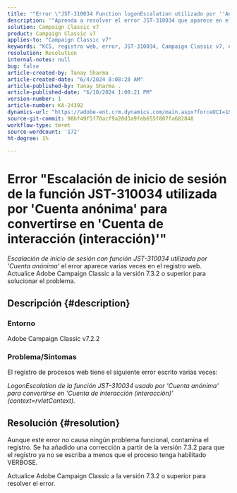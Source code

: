 ```yaml
---
title: '"Error \"JST-310034 Function logonEscalation utilizado por ''Anonymous account'' para convertirse en ''Interaction account (interaction)''\"'
description: '"Aprenda a resolver el error JST-310034 que aparece en el registro web en Adobe Campaign Classic".'
solution: Campaign Classic v7
product: Campaign Classic v7
applies-to: "Campaign Classic v7"
keywords: "KCS, registro web, error, JST-310034, Campaign Classic v7, ACC, cuenta, logonEscalation"
resolution: Resolution
internal-notes: null
bug: false
article-created-by: Tanay Sharma .
article-created-date: "6/4/2024 8:08:28 AM"
article-published-by: Tanay Sharma .
article-published-date: "6/10/2024 1:08:21 PM"
version-number: 1
article-number: KA-24392
dynamics-url: "https://adobe-ent.crm.dynamics.com/main.aspx?forceUCI=1&pagetype=entityrecord&etn=knowledgearticle&id=474f4a9d-4922-ef11-840b-0022480a40c2"
source-git-commit: 98bf49f5f70acf9a20d3a9feb655f807fa682848
workflow-type: tm+mt
source-wordcount: '172'
ht-degree: 1%

---
```


# Error &quot;Escalación de inicio de sesión de la función JST-310034 utilizada por &#39;Cuenta anónima&#39; para convertirse en &#39;Cuenta de interacción (interacción)&#39;&quot;


*Escalación de inicio de sesión con función JST-310034 utilizada por &#39;Cuenta anónima&#39;* el error aparece varias veces en el registro web. Actualice Adobe Campaign Classic a la versión 7.3.2 o superior para solucionar el problema.

## Descripción {#description}


### Entorno

Adobe Campaign Classic v7.2.2



### Problema/Síntomas

El registro de procesos web tiene el siguiente error escrito varias veces:

*LogonEscalation de la función JST-310034 usado por &#39;Cuenta anónima&#39; para convertirse en &#39;Cuenta de interacción (interacción)&#39; (context=rvletContext).*


## Resolución {#resolution}


Aunque este error no causa ningún problema funcional, contamina el registro. Se ha añadido una corrección a partir de la versión 7.3.2 para que el registro ya no se escriba a menos que el proceso tenga habilitado VERBOSE.

Actualice Adobe Campaign Classic a la versión 7.3.2 o superior para resolver el error.


